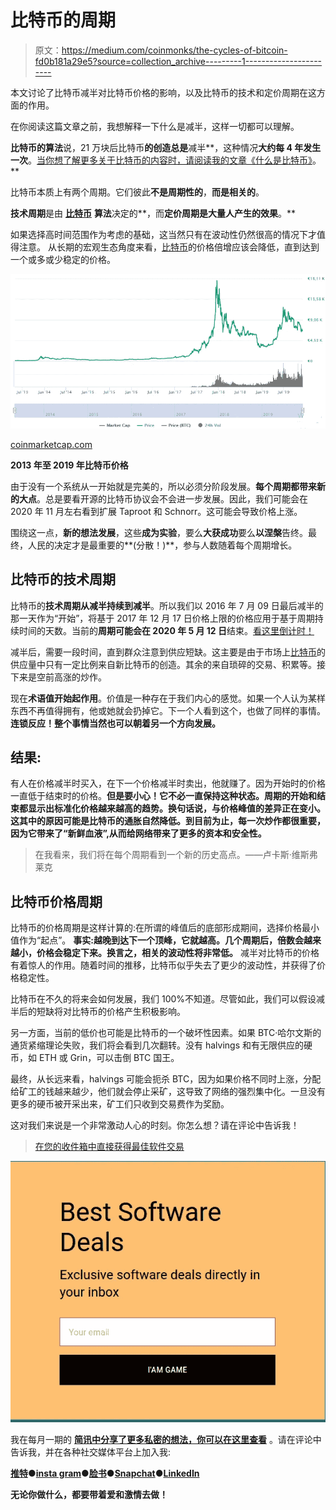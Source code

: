 # 比特币的周期

> 原文：<https://medium.com/coinmonks/the-cycles-of-bitcoin-fd0b181a29e5?source=collection_archive---------1----------------------->

本文讨论了比特币减半对比特币价格的影响，以及比特币的技术和定价周期在这方面的作用。

在你阅读这篇文章之前，我想解释一下什么是减半，这样一切都可以理解。

**比特币的算法**说，21 万块后比特币**的创造总是**减半**，这种情况**大约每 4 年发生一次**。[当你想了解更多关于比特币的内容时，请阅读我的文章《什么是比特币》](/@l.wiesflecker/what-is-bitcoin-bc9b9ffc5b3b)。**

比特币本质上有两个周期。它们彼此**不是周期性的**，**而是相关的**。

**技术周期**是由 [**比特币**](https://blog.coincodecap.com/tag/bitcoin/) **算法**决定的**，而**定价周期是大量人产生的效果**。**

如果选择高时间范围作为考虑的基础，这当然只有在波动性仍然很高的情况下才值得注意。
从长期的宏观生态角度来看，[比特币](https://blog.coincodecap.com/tag/bitcoin/)的价格倍增应该会降低，直到达到一个或多或少稳定的价格。

![](img/e65297b978fa1a62e38468450e30d5af.png)

[coinmarketcap.com](https://coinmarketcap.com/currencies/bitcoin/)

**2013 年至 2019 年比特币价格**

由于没有一个系统从一开始就是完美的，所以必须分阶段发展。**每个周期都带来新的大点**。总是要看开源的比特币协议会不会进一步发展。因此，我们可能会在 2020 年 11 月左右看到扩展 Taproot 和 Schnorr。这可能会导致价格上涨。

围绕这一点，**新的想法发展**，这些**成为实验**，要么**大获成功**要么**以涅槃**告终。最终，人民的决定才是最重要的**(分散！)**，参与人数随着每个周期增长。

## 比特币的技术周期

比特币的**技术周期从减半持续到减半**。所以我们以 2016 年 7 月 09 日最后减半的那一天作为“开始”，将基于 2017 年 12 月 17 日价格上限的价格应用于基于周期持续时间的天数。当前的**周期可能会在 2020 年 5 月 12 日**结束。[看这里倒计时！](https://www.bitcoinblockhalf.com/)

减半后，需要一段时间，直到群众注意到供应短缺。这主要是由于市场上[比特币](https://blog.coincodecap.com/tag/bitcoin/)的供应量中只有一定比例来自新比特币的创造。其余的来自琐碎的交易、积累等。接下来是空前高涨的炒作。

现在**术语值开始起作用**。价值是一种存在于我们内心的感觉。如果一个人认为某样东西不再值得拥有，他或她就会扔掉它。下一个人看到这个，也做了同样的事情。**连锁反应！整个事情当然也可以朝着另一个方向发展。**

## 结果:

有人在价格减半时买入，在下一个价格减半时卖出，他就赚了。因为开始时的价格一直低于结束时的价格。**但是要小心！它不必一直保持这种状态。周期的开始和结束都显示出标准化价格越来越高的趋势。**换句话说，与价格峰值的差异正在变小。**
这其中的原因可能是比特币的通胀自然降低。到目前为止，每一次炒作都很重要，因为它带来了“新鲜血液”,从而给网络带来了更多的资本和安全性。**

> 在我看来，我们将在每个周期看到一个新的历史高点。——卢卡斯·维斯弗莱克

## 比特币价格周期

比特币的价格周期是这样计算的:在所谓的峰值后的底部形成期间，选择价格最小值作为“起点”。
**事实:越晚到达下一个顶峰，它就越高。几个周期后，倍数会越来越小，价格会稳定下来。换言之，相关的波动性将非常低。**
减半对比特币的价格有着惊人的作用。随着时间的推移，比特币似乎失去了更少的波动性，并获得了价格稳定性。

比特币在不久的将来会如何发展，我们 100%不知道。尽管如此，我们可以假设减半后的短缺将对比特币的价格产生积极影响。

另一方面，当前的低价也可能是比特币的一个破坏性因素。如果 BTC·哈尔文斯的通货紧缩理论失败，我们将会看到几次翻转。没有 halvings 和有无限供应的硬币，如 ETH 或 Grin，可以击倒 BTC 国王。

最终，从长远来看，halvings 可能会扼杀 BTC，因为如果价格不同时上涨，分配给矿工的钱越来越少，他们就会停止采矿，这导致了网络的强烈集中化。一旦没有更多的硬币被开采出来，矿工们只收到交易费作为奖励。

这对我们来说是一个非常激动人心的时刻。你怎么想？请在评论中告诉我！

> [在您的收件箱中直接获得最佳软件交易](https://coincodecap.com/?utm_source=coinmonks)

[![](img/7c0b3dfdcbfea594cc0ae7d4f9bf6fcb.png)](https://coincodecap.com/?utm_source=coinmonks)

我在每月一期的 [**简讯中分享了更多私密的想法，你可以在这里查看**](https://mailchi.mp/bf8f8e8ed697/keep-in-touch-with-lukas) 。请在评论中告诉我，并在各种社交媒体平台上加入我:

[**推特**](https://twitter.com/WiesfleckerL)●[**insta gram**](https://www.instagram.com/lukaswiesflecker/)●[**脸书**](https://www.facebook.com/lukaswiesfleckerr)●[**Snapchat**](https://www.snapchat.com/add/luggooo)**●[**LinkedIn**](https://www.linkedin.com/in/lukas-wiesflecker-1b11251a5/)**

**无论你做什么，都要带着爱和激情去做！**